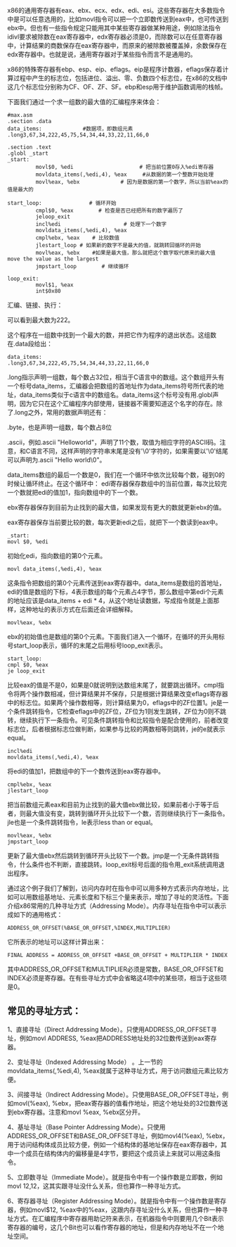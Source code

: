 x86的通用寄存器有eax、ebx、ecx、edx、edi、esi。这些寄存器在大多数指令中是可以任意选用的，比如movl指令可以把一个立即数传送到eax中，也可传送到ebx中。但也有一些指令规定只能用其中某些寄存器做某种用途，例如除法指令idivl要求被除数在eax寄存器中，edx寄存器必须是0，而除数可以在任意寄存器中，计算结果的商数保存在eax寄存器中，而原来的被除数被覆盖掉，余数保存在edx寄存器中。也就是说，通用寄存器对于某些指令而言不是通用的。

x86的特殊寄存器有ebp、esp、eip、eflags。eip是程序计数器，eflags保存着计算过程中产生的标志位，包括进位、溢出、零、负数四个标志位，在x86的文档中这几个标志位分别称为CF、OF、ZF、SF。ebp和esp用于维护函数调用的栈帧。

下面我们通过一个求一组数的最大值的汇编程序来体会：

```
#max.asm  
.section .data  
data_items:             #数据项，即数组元素  
.long3,67,34,222,45,75,54,34,44,33,22,11,66,0  
   
.section .text  
.globl _start  
_start:  
         movl$0, %edi                     # 把当前位置0存入%edi寄存器  
         movldata_items(,%edi,4), %eax     #从数据的第一个整数开始处理  
         movl%eax, %ebx             # 因为是数据的第一个数字，所以当前%eax的值是最大的  
   
start_loop:               # 循环开始  
         cmpl$0, %eax        # 检查是否已经把所有的数字遍历了  
         jeloop_exit  
         incl%edi                    # 处理下一个数字  
         movldata_items(,%edi,4), %eax  
         cmpl%ebx, %eax    # 比较数值  
         jlestart_loop # 如果新的数字不是最大的值，就跳转回循环的开始  
         movl%eax, %ebx    #如果是最大值，那么就把这个数字取代原来的最大值 move the value as the largest  
         jmpstart_loop        # 继续循环  
   
loop_exit:  
         movl$1, %eax  
         int$0x80  
```

汇编、链接、执行：

可以看到最大数为222。

这个程序在一组数中找到一个最大的数，并把它作为程序的退出状态。这组数在.data段给出：

```
data_items:  
.long3,67,34,222,45,75,54,34,44,33,22,11,66,0  
```

.long指示声明一组数，每个数占32位，相当于C语言中的数组。这个数组开头有一个标号data_items，汇编器会把数组的首地址作为data_items符号所代表的地址，data_items类似于c语言中的数组名。data_items这个标号没有用.globl声明，因为它只在这个汇编程序内部使用，链接器不需要知道这个名字的存在。除了.long之外，常用的数据声明还有：

.byte，也是声明一组数，每个数占8位

.ascii，例如.ascii "Helloworld"，声明了11个数，取值为相应字符的ASCII码。注意，和C语言不同，这样声明的字符串末尾是没有'\0'字符的，如果需要以'\0'结尾可以声明为.ascii "Hello world\0"。

data_items数组的最后一个数是0，我们在一个循环中依次比较每个数，碰到0的时候让循环终止。在这个循环中：
edi寄存器保存数组中的当前位置，每次比较完一个数就把edi的值加1，指向数组中的下一个数。

ebx寄存器保存到目前为止找到的最大值，如果发现有更大的数就更新ebx的值。

eax寄存器保存当前要比较的数，每次更新edi之后，就把下一个数读到eax中。

```
_start:  
movl $0, %edi  
```

初始化edi，指向数组的第0个元素。

```
movl data_items(,%edi,4), %eax  
```

这条指令把数组的第0个元素传送到eax寄存器中。data_items是数组的首地址，edi的值是数组的下标，4表示数组的每个元素占4字节，那么数组中第edi个元素的地址应该是data_items + edi * 4，从这个地址读数据，写成指令就是上面那样，这种地址的表示方式在后面还会详细解释。

```
movl%eax, %ebx  
```

ebx的初始值也是数组的第0个元素。下面我们进入一个循环，在循环的开头用标号start_loop表示，循环的末尾之后用标号loop_exit表示。

```
start_loop:  
cmpl $0, %eax  
je loop_exit  
```

比较eax的值是不是0，如果是0就说明到达数组末尾了，就要跳出循环。cmpl指令将两个操作数相减，但计算结果并不保存，只是根据计算结果改变eflags寄存器中的标志位。如果两个操作数相等，则计算结果为0，eflags中的ZF位置1。je是一个条件跳转指令，它检查eflags中的ZF位，ZF位为1则发生跳转，ZF位为0则不跳转，继续执行下一条指令。可见条件跳转指令和比较指令是配合使用的，前者改变标志位，后者根据标志位做判断，如果参与比较的两数相等则跳转，je的e就表示equal。

```
incl%edi  
movldata_items(,%edi,4), %eax  
```

将edi的值加1，把数组中的下一个数传送到eax寄存器中。

```
cmpl%ebx, %eax  
jlestart_loop  
```

把当前数组元素eax和目前为止找到的最大值ebx做比较，如果前者小于等于后者，则最大值没有变，跳转到循环开头比较下一个数，否则继续执行下一条指令。jle也是一个条件跳转指令，le表示less than or equal。

```
movl%eax, %ebx  
jmpstart_loop  
```

更新了最大值ebx然后跳转到循环开头比较下一个数。jmp是一个无条件跳转指令，什么条件也不判断，直接跳转。loop_exit标号后面的指令用_exit系统调用退出程序。

通过这个例子我们了解到，访问内存时在指令中可以用多种方式表示内存地址，比如可以用数组基地址、元素长度和下标三个量来表示，增加了寻址的灵活性。下面介绍x86常用的几种寻址方式（Addressing Mode）。内存寻址在指令中可以表示成如下的通用格式：

```
ADDRESS_OR_OFFSET(%BASE_OR_OFFSET,%INDEX,MULTIPLIER)
```

它所表示的地址可以这样计算出来： 

```
FINAL ADDRESS = ADDRESS_OR_OFFSET +BASE_OR_OFFSET + MULTIPLIER * INDEX  
```

其中ADDRESS_OR_OFFSET和MULTIPLIER必须是常数，BASE_OR_OFFSET和INDEX必须是寄存器。在有些寻址方式中会省略这4项中的某些项，相当于这些项是0。

## 常见的寻址方式：
1、直接寻址（Direct Addressing Mode）。只使用ADDRESS_OR_OFFSET寻址，例如movl ADDRESS, %eax把ADDRESS地址处的32位数传送到eax寄存器。

2、变址寻址（Indexed Addressing Mode） 。上一节的movldata_items(,%edi,4), %eax就属于这种寻址方式，用于访问数组元素比较方便。

3、间接寻址（Indirect Addressing Mode）。只使用BASE_OR_OFFSET寻址，例如movl(%eax), %ebx，把eax寄存器的值看作地址，把这个地址处的32位数传送到ebx寄存器。注意和movl %eax, %ebx区分开。

4、基址寻址（Base Pointer Addressing Mode）。只使用ADDRESS_OR_OFFSET和BASE_OR_OFFSET寻址，例如movl4(%eax), %ebx，用于访问结构体成员比较方便，例如一个结构体的基地址保存在eax寄存器中，其中一个成员在结构体内的偏移量是4字节，要把这个成员读上来就可以用这条指令。

5、立即数寻址（Immediate Mode）。就是指令中有一个操作数是立即数，例如movl $12, %eax中的$12，这其实跟寻址没什么关系，但也算作一种寻址方式。

6、寄存器寻址（Register Addressing Mode）。就是指令中有一个操作数是寄存器，例如movl$12, %eax中的%eax，这跟内存寻址没什么关系，但也算作一种寻址方式。在汇编程序中寄存器用助记符来表示，在机器指令中则要用几个Bit表示寄存器的编号，这几个Bit也可以看作寄存器的地址，但是和内存地址不在一个地址空间。